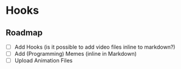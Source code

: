 # Hooks
## Roadmap
- [ ] Add Hooks (is it possible to add video files inline to markdown?)
- [ ] Add (Programming) Memes (inline in Markdown)
- [ ] Upload Animation Files
